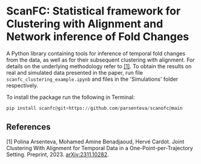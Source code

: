 # ScanFC: Statistical framework for Clustering with Alignment and Network inference of Fold Changes
A Python library containing tools for inference of temporal fold changes from the data, as well as for their subsequent clustering with alignment. For details on the underlying methodology refer to [[1]](#1). To obtain the results on real and simulated data presented in the paper, run file ```scanfc_clustering_example.ipynb``` and files in the 'Simulations' folder respectively.

To install the package run the following in Terminal:
```python
pip install scanfc@git+https://github.com/parsenteva/scanofc@main
```

## References

<a id="1">[1]</a> 
Polina Arsenteva, Mohamed Amine Benadjaoud, Hervé Cardot. Joint Clustering With Alignment for Temporal Data in a One-Point-per-Trajectory Setting. Preprint, 2023. [arXiv:2311.10282](https://www.arxiv.org/abs/2311.10282).
